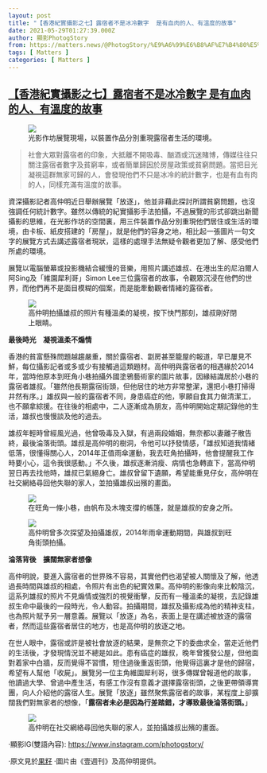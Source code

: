 ```yaml
---
layout: post
title: "【香港紀實攝影之七】露宿者不是冰冷數字  是有血肉的人、有溫度的故事"
date: 2021-05-29T01:27:39.000Z
author: 顯影PhotogStory
from: https://matters.news/@PhotogStory/%E9%A6%99%E6%B8%AF%E7%B4%80%E5%AF%A6%E6%94%9D%E5%BD%B1%E4%B9%8B%E4%B8%83-%E9%9C%B2%E5%AE%BF%E8%80%85%E4%B8%8D%E6%98%AF%E5%86%B0%E5%86%B7%E6%95%B8%E5%AD%97-%E6%98%AF%E6%9C%89%E8%A1%80%E8%82%89%E7%9A%84%E4%BA%BA-%E6%9C%89%E6%BA%AB%E5%BA%A6%E7%9A%84%E6%95%85%E4%BA%8B-bafyreieyfccapo57756yyiotgxjkxliob6h4ww44p4zk2n2yyf55x4iuja
tags: [ Matters ]
categories: [ Matters ]
---
```

<!--1622251659000-->
[【香港紀實攝影之七】露宿者不是冰冷數字  是有血肉的人、有溫度的故事](https://matters.news/@PhotogStory/%E9%A6%99%E6%B8%AF%E7%B4%80%E5%AF%A6%E6%94%9D%E5%BD%B1%E4%B9%8B%E4%B8%83-%E9%9C%B2%E5%AE%BF%E8%80%85%E4%B8%8D%E6%98%AF%E5%86%B0%E5%86%B7%E6%95%B8%E5%AD%97-%E6%98%AF%E6%9C%89%E8%A1%80%E8%82%89%E7%9A%84%E4%BA%BA-%E6%9C%89%E6%BA%AB%E5%BA%A6%E7%9A%84%E6%95%85%E4%BA%8B-bafyreieyfccapo57756yyiotgxjkxliob6h4ww44p4zk2n2yyf55x4iuja)
------

<div>
<figure class="image"><img src="https://assets.matters.news/embed/fe049964-ae4a-4031-8b6e-4634586455ef.jpeg" data-asset-id="fe049964-ae4a-4031-8b6e-4634586455ef" referrerpolicy="no-referrer"><figcaption><span>光影作坊展覽現場，以裝置作品分別重現露宿者生活的環境。</span></figcaption></figure><blockquote>社會大眾對露宿者的印象，大抵離不開吸毒、酗酒或沉迷賭博，傳媒往往只關注露宿者數字及貧窮率，或者簡單歸因於房屋政策或貧窮問題。當把目光凝視這群無家可歸的人，會發現他們不只是冰冷的統計數字，也是有血有肉的人，同樣充滿有溫度的故事。</blockquote><p>資深攝影記者高仲明近日舉辦展覽「放逐」，他並非藉此探討所謂貧窮問題，也沒強調任何統計數字。雖然以傳統的紀實攝影手法拍攝，不過展覽的形式卻跳出新聞攝影的思維，在光影作坊的空間裏，用三件裝置作品分別重現他們居住或生活的環境，由卡板、紙皮搭建的「房屋」，就是他們的容身之地，相比起一張圖片一句文字的展覽方式去講述露宿者現狀，這樣的處理手法無疑令觀者更加了解、感受他們所處的環境。</p><p>展覽以電腦螢幕或投影機結合緩慢的音樂，用照片講述雄叔、在港出生的尼泊爾人阿Sing及「維園犀利哥」Simon Lee三位露宿者的故事，令觀眾沉浸在他們的世界，而他們再不是面目模糊的個案，而是能牽動觀者情緒的露宿者。</p><figure class="image"><img src="https://assets.matters.news/embed/a9e1a3f6-888f-419d-8c4d-9da6544a57f9.jpeg" data-asset-id="a9e1a3f6-888f-419d-8c4d-9da6544a57f9" referrerpolicy="no-referrer"><figcaption><span>高仲明拍攝雄叔的照片有種溫柔的凝視，按下快門那刻，雄叔剛好閉上眼睛。</span></figcaption></figure><p><strong>最後時光　凝視溫柔不煽情</strong></p><p>香港的貧富懸殊問題越趨嚴重，關於露宿者、劏房甚至籠屋的報道，早已屢見不鮮，每位攝影記者或多或少有接觸過這類題材。高仲明與露宿者的相遇緣於2014年，當時他原本到旺角小巷拍攝外國塗鴉藝術家的圖片故事，因緣結識居於小巷的露宿者雄叔。「雖然他長期露宿街頭，但他居住的地方非常整潔，還把小巷打掃得井然有序。」雄叔與一般的露宿者不同，身患癌症的他，寧願自食其力做清潔工，也不願拿綜援。在往後的相處中，二人逐漸成為朋友，高仲明開始定期記錄他的生活，雄叔也慢慢談及他的過去。</p><p>雄叔年輕時曾經風光過，他曾吸毒及入獄，有過兩段婚姻，無奈都以妻離子散告終，最後淪落街頭。雄叔是高仲明的樹洞，令他可以抒發情感，「雄叔知道我情緒低落，很懂得關心人，2014年正值雨傘運動，我去旺角拍攝時，他會提醒我工作時要小心，這令我很感動。」不久後，雄叔逐漸消瘦、病情也急轉直下，當高仲明翌日再去找他時，雄叔已氣絕身亡。雄叔曾留下遺願，希望能重見仔女，高仲明在社交網絡尋回他失聯的家人，並拍攝雄叔出殯的畫面。</p><figure class="image"><img src="https://assets.matters.news/embed/4ec2997a-974a-46cc-a2e5-78e2c54bd461.jpeg" data-asset-id="4ec2997a-974a-46cc-a2e5-78e2c54bd461" referrerpolicy="no-referrer"><figcaption><span>在旺角一條小巷，由帆布及木塊支撐的帳篷，就是雄叔的安身之所。</span></figcaption></figure><figure class="image"><img src="https://assets.matters.news/embed/24fe20a7-ad8a-4430-b1b8-fbfa48236a87.jpeg" data-asset-id="24fe20a7-ad8a-4430-b1b8-fbfa48236a87" referrerpolicy="no-referrer"><figcaption><span>高仲明曾多次探望及拍攝雄叔，2014年雨傘運動期間，與雄叔到旺角街頭拍攝。</span></figcaption></figure><p><strong>淪落背後　擴闊無家者想像</strong></p><p>高仲明說，要進入露宿者的世界殊不容易，其實他們也渴望被人關懷及了解，他透過長時間與雄叔的相處，令照片有出色的紀實效果。高仲明的影像向來比較陰沉，這系列雄叔的照片不見煽情或強烈的視覺衝擊，反而有一種溫柔的凝視，去記錄雄叔生命中最後的一段時光，令人動容。拍攝期間，雄叔及攝影成為他的精神支柱，也為照片賦予另一層意義。展覽以「放逐」為名，表面上是在講述被放逐的露宿者，然而這些露宿者居住的地方，也是高仲明的放逐之地。</p><p>在世人眼中，露宿或許是被社會放逐的結果，是無奈之下的委曲求全，當走近他們的生活後，才發現情況並不總是如此。患有癌症的雄叔，晚年曾獲發公屋，但他面對着家中白牆，反而覺得不習慣，短住過後重返街頭，他覺得這裏才是他的歸宿，希望有人幫他「收屍」。展覽另一位主角維園犀利哥，很多傳媒曾報道他的故事，他讀過大學、曾過中產生活，有感工作沒有意義才選擇露宿街頭，之後更帶領導賞團，向人介紹他的露宿人生。展覽「放逐」雖然聚焦露宿者的故事，某程度上卻擴闊我們對無家者的想像，「<strong>露宿者未必是因為行差踏錯，才導致最後淪落街頭。</strong>」</p><figure class="image"><img src="https://assets.matters.news/embed/4f2b9816-bde1-4cf9-beee-6148c76e7758.jpeg" data-asset-id="4f2b9816-bde1-4cf9-beee-6148c76e7758" referrerpolicy="no-referrer"><figcaption><span>高仲明在社交網絡尋回他失聯的家人，並拍攝雄叔出殯的畫面。</span></figcaption></figure><p>·顯影IG(雙語內容): <a href="https://www.instagram.com/photogstory/" target="_blank">https://www.instagram.com/photogstory/</a></p><p>·原文見於<a href="https://hk.appledaily.com/culture/20210512/WVVF6SNOTVHNHHGXWKNHBVF5QM/" target="_blank">果籽</a> ·圖片由《壹週刊》及高仲明提供。</p>
</div>
